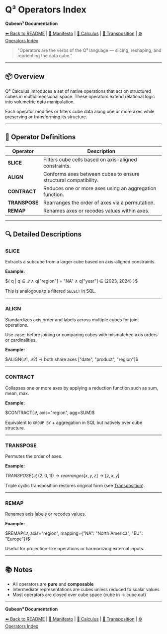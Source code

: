 # Q³ Operators Index

<!-- NAVIGATION -->
**Qubeon³ Documentation**  

[⬅️ Back to README](../../README.md) | [📘 Manifesto](../MANIFESTO.md) | [📐 Calculus](CALCULUS.md) | [🔁 Transposition](TRANSPOSITION.md) | [⚙️ Operators Index](OPERATORS_INDEX.md)

> "Operators are the verbs of the Q³ language — slicing, reshaping, and reorienting the data cube."

---

## 📦 Overview

Q³ Calculus introduces a set of native operations that act on structured cubes in multidimensional space. These operators extend relational logic into volumetric data manipulation.

Each operator modifies or filters cube data along one or more axes while preserving or transforming its structure.

---

## 🧮 Operator Definitions

| Operator   | Description |
|------------|-------------|
| **SLICE**    | Filters cube cells based on axis-aligned constraints. |
| **ALIGN**    | Conforms axes between cubes to ensure structural compatibility. |
| **CONTRACT** | Reduces one or more axes using an aggregation function. |
| **TRANSPOSE**| Rearranges the order of axes via a permutation. |
| **REMAP**    | Renames axes or recodes values within axes. |

---

## 🔍 Detailed Descriptions

### **SLICE**
Extracts a subcube from a larger cube based on axis-aligned constraints.

**Example:**

$`{ q | q ∈ 𝒬 ∧ q["region"] = "NA" ∧ q["year"] ∈ {2023, 2024} }`$

This is analogous to a filtered `SELECT` in SQL.

---

### **ALIGN**
Standardizes axis order and labels across multiple cubes for joint operations.

Use case: before joining or comparing cubes with mismatched axis orders or cardinalities.

**Example:**

$`ALIGN(𝒬1, 𝒬2) → both share axes ["date", "product", "region"]`$

---

### **CONTRACT**
Collapses one or more axes by applying a reduction function such as sum, mean, max.

**Example:**

$`CONTRACT(𝒬, axis="region", agg=SUM)`$

Equivalent to `GROUP BY` + aggregation in SQL but natively over cube structure.

---

### **TRANSPOSE**
Permutes the order of axes.

**Example:**

$`TRANSPOSE(𝒬, (2, 0, 1)) → rearranges [x, y, z] → [z, x, y]`$

Triple cyclic transposition restores original form (see [Transposition](TRANSPOSITION.md)).

---

### **REMAP**
Renames axis labels or recodes values.

**Example:**

$`REMAP(𝒬, axis="region", mapping={"NA": "North America", "EU": "Europe"})`$

Useful for projection-like operations or harmonizing external inputs.

---

## 📚 Notes

- All operators are **pure** and **composable**
- Intermediate representations are cubes unless reduced to scalar values
- Most operators are closed over cube space (cube in → cube out)

---

<!-- NAVIGATION -->
**Qubeon³ Documentation**  

[⬅️ Back to README](../../README.md) | [📘 Manifesto](../MANIFESTO.md) | [📐 Calculus](CALCULUS.md) | [🔁 Transposition](TRANSPOSITION.md) | [⚙️ Operators Index](OPERATORS_INDEX.md)
